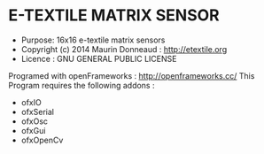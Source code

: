 E-TEXTILE MATRIX SENSOR
=========

 - Purpose: 16x16 e-textile matrix sensors
 - Copyright (c) 2014 Maurin Donneaud : http://etextile.org
 - Licence : GNU GENERAL PUBLIC LICENSE

Programed with openFrameworks : http://openframeworks.cc/
This Program requires the following addons :
 - ofxIO
 - ofxSerial
 - ofxOsc
 - ofxGui
 - ofxOpenCv
